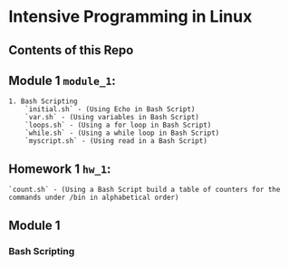 # Intensive Programming in Linux

## Contents of this Repo	

## Module 1 `module_1`:
	1. Bash Scripting
		`initial.sh` - (Using Echo in Bash Script)
		`var.sh` - (Using variables in Bash Script)
		`loops.sh` - (Using a for loop in Bash Script)
		`while.sh` - (Using a while loop in Bash Script)
		`myscript.sh` - (Using read in a Bash Script)


## Homework 1 `hw_1`:
	`count.sh` - (Using a Bash Script build a table of counters for the commands under /bin in alphabetical order)


## Module 1

### Bash Scripting

